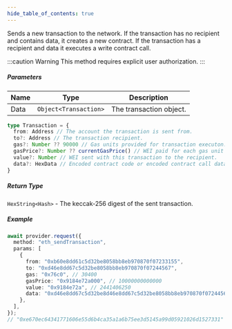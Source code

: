 ```yaml
---
hide_table_of_contents: true
---
```


<head>
  <meta
    name="description"
    content="Sends a new transaction to the network. If the transaction has no recipient and contains data, it creates a new contract. If the transaction has a recipient and data it executes a write contract call."
  />
</head>

<intro-end />

Sends a new transaction to the network. If the transaction has no recipient and contains data, it creates a new contract. If the transaction has a recipient and data it executes a write contract call.

:::caution Warning
This method requires explicit user authorization.
:::

##### Parameters

| Name | Type                  | Description             |
| ---- | --------------------- | ----------------------- |
| Data | `Object<Transaction>` | The transaction object. |

```typescript title="Transaction"
type Transaction = {
  from: Address // The account the transaction is sent from.
  to?: Address // The transaction recipient.
  gas?: Number ?? 90000 // Gas units provided for transaction executon. It will return unused gas.
  gasPrice?: Number ?? currentGasPrice() // WEI paid for each gas unit used.
  value?: Number // WEI sent with this transaction to the recipient.
  data?: HexData // Encoded contract code or encoded contract call data.
}
```

##### Return Type

`HexString<Hash>` - The keccak-256 digest of the sent transaction.

##### Example

```typescript title="TypeScript"
await provider.request({
  method: "eth_sendTransaction",
  params: [
    {
      from: "0xb60e8dd61c5d32be8058bb8eb970870f07233155",
      to: "0xd46e8dd67c5d32be8058bb8eb970870f07244567",
      gas: "0x76c0", // 30400
      gasPrice: "0x9184e72a000", // 10000000000000
      value: "0x9184e72a", // 2441406250
      data: "0xd46e8dd67c5d32be8d46e8dd67c5d32be8058bb8eb970870f072445675058bb8eb970870f072445675",
    },
  ],
});
// "0xe670ec64341771606e55d6b4ca35a1a6b75ee3d5145a99d05921026d1527331"
```
